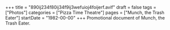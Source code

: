 +++
title = "890ij234f80ij34f9ij3wefuioj4foijerf.avif"
draft = false
tags = ["Photos"]
categories = ["Pizza Time Theatre"]
pages = ["Munch, the Trash Eater"]
startDate = "1982-00-00"
+++
Promotional document of Munch, the Trash Eater.
